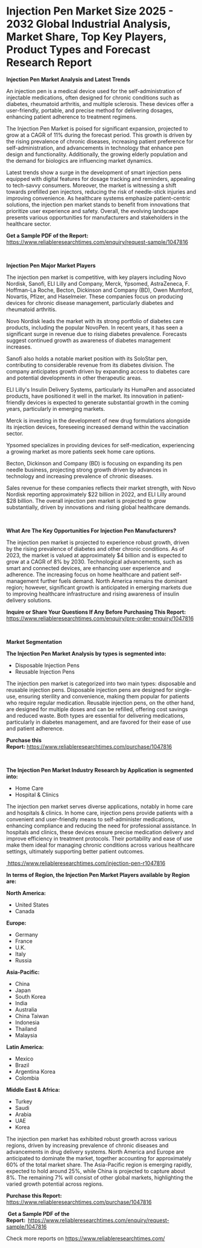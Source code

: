 <p><h1>Injection Pen Market Size 2025 - 2032 Global Industrial Analysis, Market Share, Top Key Players, Product Types and Forecast Research Report</h1></p><p><strong>Injection Pen Market Analysis and Latest Trends</strong></p>
<p><p>An injection pen is a medical device used for the self-administration of injectable medications, often designed for chronic conditions such as diabetes, rheumatoid arthritis, and multiple sclerosis. These devices offer a user-friendly, portable, and precise method for delivering dosages, enhancing patient adherence to treatment regimens.</p><p>The Injection Pen Market is poised for significant expansion, projected to grow at a CAGR of 11% during the forecast period. This growth is driven by the rising prevalence of chronic diseases, increasing patient preference for self-administration, and advancements in technology that enhance pen design and functionality. Additionally, the growing elderly population and the demand for biologics are influencing market dynamics. </p><p>Latest trends show a surge in the development of smart injection pens equipped with digital features for dosage tracking and reminders, appealing to tech-savvy consumers. Moreover, the market is witnessing a shift towards prefilled pen injectors, reducing the risk of needle-stick injuries and improving convenience. As healthcare systems emphasize patient-centric solutions, the injection pen market stands to benefit from innovations that prioritize user experience and safety. Overall, the evolving landscape presents various opportunities for manufacturers and stakeholders in the healthcare sector.</p></p>
<p><strong>Get a Sample PDF of the Report:&nbsp;</strong> <a href="https://www.reliableresearchtimes.com/enquiry/request-sample/1047816?utm_campaign=2538&utm_medium=2&utm_source=Github&utm_content=ia&utm_term=03032025&utm_id=injection-pen">https://www.reliableresearchtimes.com/enquiry/request-sample/1047816</a></p>
<p>&nbsp;</p>
<p><strong>Injection Pen Major Market Players</strong></p>
<p><p>The injection pen market is competitive, with key players including Novo Nordisk, Sanofi, ELI Lilly and Company, Merck, Ypsomed, AstraZeneca, F. Hoffman-La Roche, Becton, Dickinson and Company (BD), Owen Mumford, Novartis, Pfizer, and Haselmeier. These companies focus on producing devices for chronic disease management, particularly diabetes and rheumatoid arthritis.</p><p>Novo Nordisk leads the market with its strong portfolio of diabetes care products, including the popular NovoPen. In recent years, it has seen a significant surge in revenue due to rising diabetes prevalence. Forecasts suggest continued growth as awareness of diabetes management increases.</p><p>Sanofi also holds a notable market position with its SoloStar pen, contributing to considerable revenue from its diabetes division. The company anticipates growth driven by expanding access to diabetes care and potential developments in other therapeutic areas.</p><p>ELI Lilly's Insulin Delivery Systems, particularly its HumaPen and associated products, have positioned it well in the market. Its innovation in patient-friendly devices is expected to generate substantial growth in the coming years, particularly in emerging markets.</p><p>Merck is investing in the development of new drug formulations alongside its injection devices, foreseeing increased demand within the vaccination sector.</p><p>Ypsomed specializes in providing devices for self-medication, experiencing a growing market as more patients seek home care options.</p><p>Becton, Dickinson and Company (BD) is focusing on expanding its pen needle business, projecting strong growth driven by advances in technology and increasing prevalence of chronic diseases.</p><p>Sales revenue for these companies reflects their market strength, with Novo Nordisk reporting approximately $22 billion in 2022, and ELI Lilly around $28 billion. The overall injection pen market is projected to grow substantially, driven by innovations and rising global healthcare demands.</p></p>
<p>&nbsp;</p>
<p><strong>What Are The Key Opportunities For Injection Pen Manufacturers?</strong></p>
<p><p>The injection pen market is projected to experience robust growth, driven by the rising prevalence of diabetes and other chronic conditions. As of 2023, the market is valued at approximately $4 billion and is expected to grow at a CAGR of 8% by 2030. Technological advancements, such as smart and connected devices, are enhancing user experience and adherence. The increasing focus on home healthcare and patient self-management further fuels demand. North America remains the dominant region; however, significant growth is anticipated in emerging markets due to improving healthcare infrastructure and rising awareness of insulin delivery solutions.</p></p>
<p><strong>Inquire or Share Your Questions If Any Before Purchasing This Report:</strong> <a href="https://www.reliableresearchtimes.com/enquiry/pre-order-enquiry/1047816?utm_campaign=2538&utm_medium=2&utm_source=Github&utm_content=ia&utm_term=03032025&utm_id=injection-pen">https://www.reliableresearchtimes.com/enquiry/pre-order-enquiry/1047816</a></p>
<p>&nbsp;</p>
<p><strong>Market Segmentation</strong></p>
<p><strong>The Injection Pen Market Analysis by types is segmented into:</strong></p>
<p><ul><li>Disposable Injection Pens</li><li>Reusable Injection Pens</li></ul></p>
<p><p>The injection pen market is categorized into two main types: disposable and reusable injection pens. Disposable injection pens are designed for single-use, ensuring sterility and convenience, making them popular for patients who require regular medication. Reusable injection pens, on the other hand, are designed for multiple doses and can be refilled, offering cost savings and reduced waste. Both types are essential for delivering medications, particularly in diabetes management, and are favored for their ease of use and patient adherence.</p></p>
<p><strong>Purchase this Report:&nbsp;</strong><a href="https://www.reliableresearchtimes.com/purchase/1047816?utm_campaign=2538&utm_medium=2&utm_source=Github&utm_content=ia&utm_term=03032025&utm_id=injection-pen">https://www.reliableresearchtimes.com/purchase/1047816</a></p>
<p>&nbsp;</p>
<p><strong>The Injection Pen Market Industry Research by Application is segmented into:</strong></p>
<p><ul><li>Home Care</li><li>Hospital & Clinics</li></ul></p>
<p><p>The injection pen market serves diverse applications, notably in home care and hospitals & clinics. In home care, injection pens provide patients with a convenient and user-friendly means to self-administer medications, enhancing compliance and reducing the need for professional assistance. In hospitals and clinics, these devices ensure precise medication delivery and improve efficiency in treatment protocols. Their portability and ease of use make them ideal for managing chronic conditions across various healthcare settings, ultimately supporting better patient outcomes.</p></p>
<p><a href="https://www.reliableresearchtimes.com/injection-pen-r1047816?utm_campaign=2538&utm_medium=2&utm_source=Github&utm_content=ia&utm_term=03032025&utm_id=injection-pen">&nbsp;https://www.reliableresearchtimes.com/injection-pen-r1047816</a></p>
<p><strong>In terms of Region, the Injection Pen Market Players available by Region are:</strong></p>
<p>
    <p> <strong> North America: </strong>
        <ul>
            <li>United States</li>
            <li>Canada</li>
        </ul>
        </p> 
    <p> <strong> Europe: </strong>
        <ul>
            <li>Germany</li>
            <li>France</li>
            <li>U.K.</li>
            <li>Italy</li>
            <li>Russia</li>
        </ul>
        </p> 
    <p> <strong> Asia-Pacific: </strong>
        <ul>
            <li>China</li>
            <li>Japan</li>
            <li>South Korea</li>
            <li>India</li>
            <li>Australia</li>
            <li>China Taiwan</li>
            <li>Indonesia</li>
            <li>Thailand</li>
            <li>Malaysia</li>
        </ul>
        </p> 
    <p> <strong> Latin America: </strong>
        <ul>
            <li>Mexico</li>
            <li>Brazil</li>
            <li>Argentina Korea</li>
            <li>Colombia</li>
        </ul>
        </p> 
    <p> <strong> Middle East & Africa: </strong>
        <ul>
            <li>Turkey</li>
            <li>Saudi</li>
            <li>Arabia</li>
            <li>UAE</li>
            <li>Korea</li>
        </ul>
    </p>
    </p>
<p><p>The injection pen market has exhibited robust growth across various regions, driven by increasing prevalence of chronic diseases and advancements in drug delivery systems. North America and Europe are anticipated to dominate the market, together accounting for approximately 60% of the total market share. The Asia-Pacific region is emerging rapidly, expected to hold around 25%, while China is projected to capture about 8%. The remaining 7% will consist of other global markets, highlighting the varied growth potential across regions.</p></p>
<p><strong>Purchase this Report: </strong><a href="https://www.reliableresearchtimes.com/purchase/1047816?utm_campaign=2538&utm_medium=2&utm_source=Github&utm_content=ia&utm_term=03032025&utm_id=injection-pen">https://www.reliableresearchtimes.com/purchase/1047816</a></p>
<p>&nbsp;<strong>Get a Sample PDF of the Report:&nbsp;&nbsp;</strong><a href="https://www.reliableresearchtimes.com/enquiry/request-sample/1047816?utm_campaign=2538&utm_medium=2&utm_source=Github&utm_content=ia&utm_term=03032025&utm_id=injection-pen">https://www.reliableresearchtimes.com/enquiry/request-sample/1047816</a></p>
<p><strong></strong></p>
<p>Check more reports on <a href="https://www.reliableresearchtimes.com/?utm_campaign=2538&utm_medium=2&utm_source=Github&utm_content=ia&utm_term=03032025&utm_id=injection-pen">https://www.reliableresearchtimes.com/</a></p>
